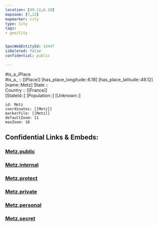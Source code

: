 ```yaml
---
location: [49.12,6.18] 
mapzoom: [7,12] 
mapmarker: city 
type: City
tags:
- geo/City


SpocWebEntityId: 32447
isDeleted: false
confidential: public

---
```

#is_a_/Place  
#is_a_ :: [[Place]] 
[has_place_longitude::6.18] 
[has_place_latitude::49.12] 
[name::Metz] 
State ::  
Country :: [[France]]  
[StateId::] 
[Population::] 
[Unknown::] 


```leaflet
id: Metz
coordinates: [[Metz]] 
markerFile: [[Metz]] 
defaultZoom: 11 
maxZoom: 18
```


## Confidential Links & Embeds: 

### [Metz.public](/_public/\Earth\Continent\Europe\Europe~West\France\regions~France\Grand_Est\departments~Grand_Est\Moselle\communes~Moselle\Metz-Ville\cities~Metz-VilleMetz.public.md) 

### [Metz.internal](/_internal/\Earth\Continent\Europe\Europe~West\France\regions~France\Grand_Est\departments~Grand_Est\Moselle\communes~Moselle\Metz-Ville\cities~Metz-VilleMetz.internal.md) 

### [Metz.protect](/_protect/\Earth\Continent\Europe\Europe~West\France\regions~France\Grand_Est\departments~Grand_Est\Moselle\communes~Moselle\Metz-Ville\cities~Metz-VilleMetz.protect.md) 

### [Metz.private](/_private/\Earth\Continent\Europe\Europe~West\France\regions~France\Grand_Est\departments~Grand_Est\Moselle\communes~Moselle\Metz-Ville\cities~Metz-VilleMetz.private.md) 

### [Metz.personal](/_personal/\Earth\Continent\Europe\Europe~West\France\regions~France\Grand_Est\departments~Grand_Est\Moselle\communes~Moselle\Metz-Ville\cities~Metz-VilleMetz.personal.md) 

### [Metz.secret](/_secret/\Earth\Continent\Europe\Europe~West\France\regions~France\Grand_Est\departments~Grand_Est\Moselle\communes~Moselle\Metz-Ville\cities~Metz-VilleMetz.secret.md)

